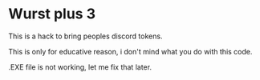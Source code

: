 # Wurst plus 3

This is a hack to bring peoples discord tokens.

This is only for educative reason, i don't mind what you do with this code.

.EXE file is not working, let me fix that later.
